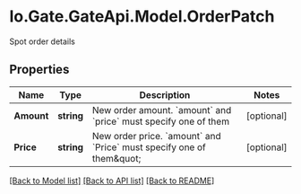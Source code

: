 
# Io.Gate.GateApi.Model.OrderPatch

Spot order details

## Properties

Name | Type | Description | Notes
------------ | ------------- | ------------- | -------------
**Amount** | **string** | New order amount. &#x60;amount&#x60; and &#x60;price&#x60; must specify one of them | [optional] 
**Price** | **string** | New order price. &#x60;amount&#x60; and &#x60;Price&#x60; must specify one of them\&quot; | [optional] 

[[Back to Model list]](../README.md#documentation-for-models)
[[Back to API list]](../README.md#documentation-for-api-endpoints)
[[Back to README]](../README.md)
